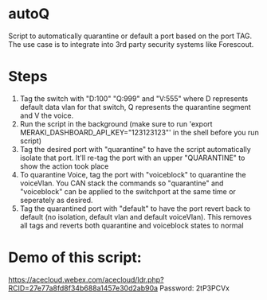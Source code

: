 # autoQ
Script to automatically quarantine or default a port based on the port TAG. The use case is to integrate into 3rd party security systems like Forescout.


# Steps

1. Tag the switch with "D:100" "Q:999" and "V:555" where D represents default data vlan for that switch, Q represents the quarantine segment and V the voice.
2. Run the script in the background (make sure to run 'export MERAKI_DASHBOARD_API_KEY="123123123"' in the shell before you run script)
3. Tag the desired port with "quarantine" to have the script automatically isolate that port. It'll re-tag the port with an upper "QUARANTINE" to show the action took place
4. To quarantine Voice, tag the port with "voiceblock" to quarantine the voiceVlan. You CAN stack the commands so "quarantine" and "voiceblock" can be applied to the switchport at the same time or seperately as desired.
5. Tag the quarantined port with "default" to have the port revert back to default (no isolation, default vlan and default voiceVlan). This removes all tags and reverts both quarantine and voiceblock states to normal


# Demo of this script:
https://acecloud.webex.com/acecloud/ldr.php?RCID=27e77a8fd8f34b688a1457e30d2ab90a
Password: 2tP3PCVx

